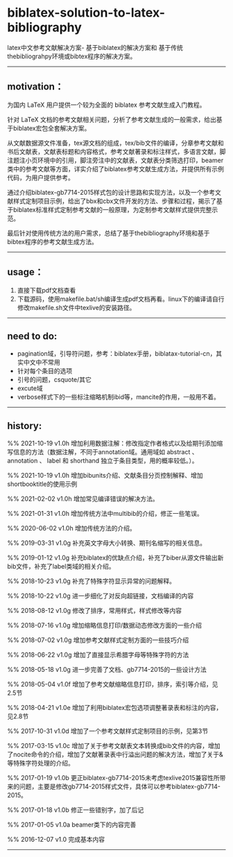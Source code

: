 # biblatex-solution-to-latex-bibliography

latex中文参考文献解决方案-
基于biblatex的解决方案和
基于传统thebibliograhpy环境或bibtex程序的解决方案。

---------------------------------------------------------------
## motivation：

  为国内 LaTeX 用户提供一个较为全面的 biblatex 参考文献生成入门教程。

  针对 LaTeX 文档的参考文献相关问题，分析了参考文献生成的一般需求，给出基于biblatex宏包全套解决方案。

  从文献数据源文件准备，tex源文档的组成，tex/bib文件的编译，分章参考文献和书后文献表，文献表标题和内容格式，参考文献著录和标注样式，多语言文献，脚注题注小页环境中的引用，脚注旁注中的文献表，文献表分类筛选打印，beamer 类中的参考文献等方面，详实介绍了biblatex参考文献生成方法，并提供所有示例代码，为用户提供参考。

  通过介绍biblatex-gb7714-2015样式包的设计思路和实现方法，以及一个参考文献样式定制项目示例，给出了bbx和cbx文件开发的方法、步骤和过程，揭示了基于biblatex标准样式定制参考文献的一般原理，为定制参考文献样式提供完整示范。

  最后针对使用传统方法的用户需求，总结了基于thebibliography环境和基于bibtex程序的参考文献生成方法。

---------------------------------------------------------------
## usage：

1. 直接下载pdf文档查看
2. 下载源码，使用makefile.bat/sh编译生成pdf文档再看。linux下的编译请自行修改makefile.sh文件中texlive的安装路径。


---------------------------------------------------------------
## need to do:


* pagination域，引导符问题，参考：biblatex手册，biblatax-tutorial-cn，其实中文中不常用
* 针对每个条目的选项
* 引号的问题，csquote/其它
* excute域
* verbose样式下的一些标注缩略机制ibid等，mancite的作用，一般用不着。




---------------------------------------------------------------
## history:

%% 2021-10-19 v1.0h 增加利用数据注解：修改指定作者格式以及给期刊添加缩写信息的方法（数据注解，不同于annotation域。通用域如 abstract 、 annotation 、 label 和 shorthand 独立于条目类型，用的概率较低。）。

%% 2021-10-19 v1.0h 增加bibunits介绍、文献条目分页控制解释、增加shortbooktitle的使用示例

%% 2021-02-02 v1.0h 增加常见编译错误的解决方法。

%% 2021-01-31 v1.0h 增加传统方法中multibib的介绍，修正一些笔误。

%% 2020-06-02 v1.0h 增加传统方法的介绍。

%% 2019-03-31 v1.0g 补充英文字母大小转换、期刊名缩写的相关信息。

%% 2019-01-12 v1.0g 补充biblatex的优缺点介绍，补充了biber从源文件输出新bib文件，补充了label类域的相关介绍。

%% 2018-10-23 v1.0g 补充了特殊字符显示异常的问题解释。

%% 2018-10-22 v1.0g 进一步细化了对反向超链接，文档编译的内容

%% 2018-08-12 v1.0g 修改了排序，常用样式，样式修改等内容

%% 2018-07-16 v1.0g 增加缩略信息打印/数据动态修改方面的一些介绍

%% 2018-07-02 v1.0g 增加参考文献样式定制方面的一些技巧介绍

%% 2018-06-22 v1.0g 增加了直接显示希腊字母等特殊字符的方法

%% 2018-05-18 v1.0g 进一步完善了文档、gb7714-2015的一些设计方法

%% 2018-05-04 v1.0f 增加了参考文献缩略信息打印，排序，索引等介绍，见2.5节

%% 2018-04-21 v1.0e 增加了利用biblatex宏包选项调整著录表和标注的内容，见2.8节

%% 2017-10-31 v1.0d 增加了一个参考文献样式定制项目的示例，见第3节

%% 2017-03-15 v1.0c 增加了关于参考文献表文本转换成bib文件的内容，增加了nocite命令的介绍，增加了文献著录表中行溢出问题的解决方法，增加了关于&等特殊字符处理的介绍。

%% 2017-01-19 v1.0b 更正biblatex-gb7714-2015未考虑texlive2015兼容性所带来的问题，主要是修改gb7714-2015样式文件，具体可以参考biblatex-gb7714-2015。

%% 2017-01-18 v1.0b 修正一些错别字，加了后记

%% 2017-01-05 v1.0a beamer类下的内容完善

%% 2016-12-07 v1.0  完成基本内容
















---------------------------------------------------------------

